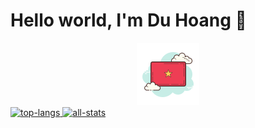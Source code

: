 <div>
<h1>Hello world, I'm Du Hoang 👋</h1>
<a href="https://github.com/duhoang00">
<div align="center">
<img alt="vietnam" src="images/vietnam-100.png" />
</div>
<div>
<img alt="top-langs" src="https://github-readme-stats-git-org-stats-duhoang.vercel.app/api/top-langs/?username=duhoang00&layout=compact&langs_count=10&hide_border=1&role=OWNER,COLLABORATOR&count_private=true&include_all_commits=true&&theme=radical" />
<img alt="all-stats" src="https://github-readme-stats-git-org-stats-duhoang.vercel.app/api?username=duhoang00&count_private=true&include_all_commits=true&show_icons=true&theme=radical&hide_border=true" />
</div>
<a>
<div>
